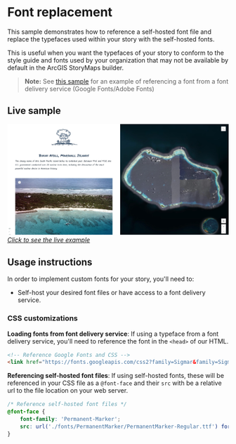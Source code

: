# Font replacement

This sample demonstrates how to reference a self-hosted font file and replace the typefaces used within your story with the self-hosted fonts.

This is useful when you want the typefaces of your story to conform to the style guide and fonts used by your organization that may not be available by default in the ArcGIS StoryMaps builder.

>**Note:** See [this sample](/storymaps-script-embed-samples/splash-page/README.md#css-customizations) for an example of referencing a font from a font delivery service (Google Fonts/Adobe Fonts)

## Live sample

[![Splash screen example](/storymaps-script-embed-samples/font-replacement/assets/sample_custom_font.jpg "Splash screen example")](https://storymaps.esri.com/stories/storymaps-script-embed-examples/font-replacement/)*[Click to see the live example](https://storymaps.esri.com/stories/storymaps-script-embed-examples/font-replacement/)*

## Usage instructions

In order to implement custom fonts for your story, you'll need to:
- Self-host your desired font files or have access to a font delivery service.

### CSS customizations

**Loading fonts from font delivery service**: If using a typeface from a font delivery service, you'll need to reference the font in the `<head>` of our HTML.
```html
<!-- Reference Google Fonts and CSS -->
<link href="https://fonts.googleapis.com/css2?family=Sigmar&family=Sigmar+One&display=swap" rel="stylesheet">
```

**Referencing self-hosted font files**: If using self-hosted fonts, these will be referenced in your CSS file as a `@font-face` and their `src` with be a relative url to the file location on your web server.
```css
/* Reference self-hosted font files */
@font-face {
    font-family: 'Permanent-Marker';
    src: url('./fonts/PermanentMarker/PermanentMarker-Regular.ttf') format('truetype');
}
```